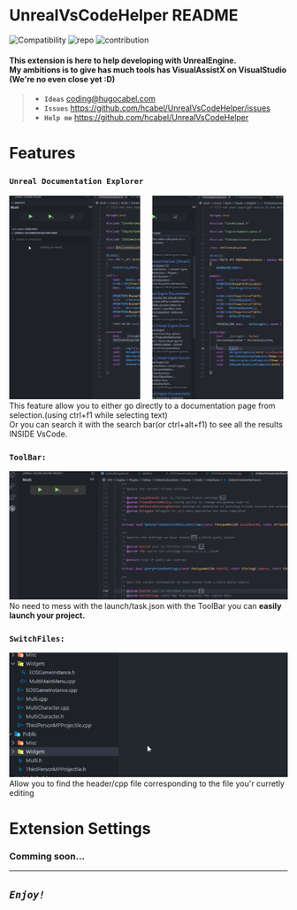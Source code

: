 # UnrealVsCodeHelper README

![Compatibility](https://img.shields.io/badge/Compatibility-Window-orange)
![repo](https://img.shields.io/badge/repo-OpenSource-brightgreen)
![contribution](https://img.shields.io/badge/contribution-Very%20welcome-blue)

#### This extension is here to help developing with UnrealEngine.<br/> My ambitions is to give has much tools has VisualAssistX on VisualStudio (We're no even close yet :D)

> - **`Ideas`** coding@hugocabel.com
> - **`Issues`** https://github.com/hcabel/UnrealVsCodeHelper/issues
> - **`Help me`** https://github.com/hcabel/UnrealVsCodeHelper

# Features

### **`Unreal Documentation Explorer`**
<img src="./resources/readme/UnrealDocExplorer.gif" width="47%"/>
 
<img src="./resources/readme/UnrealDocOpenner.gif" width="47%"/><br/>
This feature allow you to either go directly to a documentation page from selection.(using ctrl+f1 while selecting text)<br/>Or you can search it with the search bar(or ctrl+alt+f1) to see all the results INSIDE VsCode.

### **`ToolBar:`**
![ToolBar](./resources/readme/ToolBar.gif)<br/>
No need to mess with the launch/task.json with the ToolBar you can **easily launch your project.**
### **`SwitchFiles:`**
![SwitchFile](./resources/readme/SwitchFile.gif)<br/>
Allow you to find the header/cpp file corresponding to the file you'r curretly editing

# Extension Settings

###  **Comming soon...**

------------------------------------------------------------------------------------------------------------------------

## ***`Enjoy!`***
